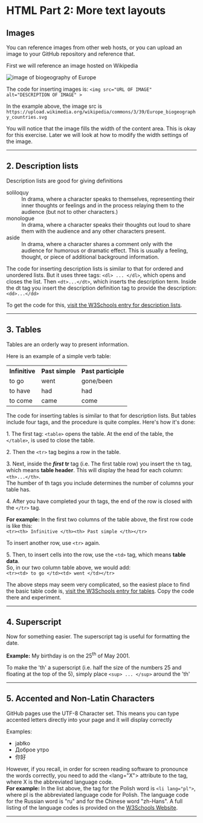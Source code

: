 <h1>HTML Part 2: More text layouts</h1>
<h2>Images</h2>
<p>You can reference images from other web hosts, or you can upload an image to your GitHub repository and reference that.<p>
<p>First we will reference an image hosted on Wikipedia</p>
<img src="https://upload.wikimedia.org/wikipedia/commons/3/39/Europe_biogeography_countries.svg" alt="image of biogeography of Europe">
<p>The code for inserting images is: <code>&lt;img src="URL OF IMAGE" alt="DESCRIPTION OF IMAGE" &gt;</code></p>
<p>In the example above, the image src is <code> https://upload.wikimedia.org/wikipedia/commons/3/39/Europe_biogeography_countries.svg </code></p>
<p>You will notice that the image fills the width of the content area. This is okay for this exercise. Later we will look at how to modify the width settings of the image.</p>

<hr>

<h2>2. Description lists</h2>
<p>Description lists are good for giving definitions</p>
<dl>
  <dt>soliloquy</dt>
  <dd>In drama, where a character speaks to themselves, representing their inner thoughts or feelings and in the process relaying them to the audience (but not to other characters.)</dd>
  <dt>monologue</dt>
  <dd>In drama, where a character speaks their thoughts out loud to share them with the audience and any other characters present.</dd>
  <dt>aside</dt>
  <dd>In drama, where a character shares a comment only with the audience for humorous or dramatic effect. This is usually a feeling, thought, or piece of additional background information.</dd>
</dl>
<p>The code for inserting description lists is similar to that for ordered and unordered lists. But it uses three tags: <code>&lt;dl&gt; ... &lt;/dl&gt;</code>, which opens and closes the list. Then <code>&lt;dt&gt;...&lt;/dt&gt;</code>, which inserts the description term. Inside the dt tag you insert the description definition tag to provide the description: <code>&lt;dd&gt;...&lt;/dd&gt;</code></p>
<p>To get the code for this, <a href="https://www.w3schools.com/tags/tag_dl.asp">visit the W3Schools entry for description lists</a>.</p>

<hr>
<h2>3. Tables</h2>
<p>Tables are an orderly way to present information.</p>
<p>Here is an example of a simple verb table:</p>
<table>
  <tr><th>Infinitive</th><th>Past simple</th><th>Past participle</th></tr>
  <tr>
    <td>to go</td><td>went</td><td>gone/been</td>
  </tr>
   <tr>
    <td>to have</td><td>had</td><td>had</td>
  </tr>
  <tr>
    <td>to come</td><td>came</td><td>come</td>
  </tr>
  </table>
  
<p>The code for inserting tables is similar to that for description lists. But tables include four tags, and the procedure is quite complex. Here's how it's done:</p>
  
<p>1. The first tag: <code>&lt;table&gt;</code> opens the table. At the end of the table, the <code>&lt;/table&gt;</code>, is used to close the table.</p>

<p>2. Then the <code>&lt;tr&gt;</code> tag begins a row in the table.</p> 

<p>3. Next, inside the <em><b>first</b></em> <b>tr</b> tag (i.e. The first table row) you insert the <code>th</code> tag, which means <b>table header</b>. This will display the head for each column: <code>&lt;th&gt;...&lt;/th&gt;</code>. <br>The humber of th tags you include determines the number of columns your table has.</p>

<p>4. After you have completed your th tags, the end of the row is closed with the <code>&lt;/tr&gt;</code> tag.</p>

<p><b>For example:</b> In the first two columns of the table above, the first row code is like this:<br><code>&lt;tr&gt;&lt;th&gt; Infinitive &lt;/th&gt;&lt;th&gt; Past simple &lt;/th&gt;&lt;/tr&gt;</code>
</p>

<p>To insert another row, use <code>&lt;tr&gt;</code> again.</p>

<p>5. Then, to insert cells into the row, use the <code>&lt;td&gt;</code> tag, which means <b>table data</b>.<br>
So, in our two column table above, we would add:<br><code>&lt;tr&gt;&lt;td&gt; to go &lt;/td&gt;&lt;td&gt; went &lt;/td&gt;&lt;/tr&gt;</code>
</p>

<p>The above steps may seem very complicated, so the easiest place to find the basic table code is, <a href="https://www.w3schools.com/tags/tag_table.asp">visit the W3Schools entry for tables</a>. Copy the code there and experiment.</p>

<hr>

<h2>4. Superscript</h2>
<p>Now for something easier. The superscript tag is useful for formatting the date.</p>
<p><b>Example:</b> My birthday is on the 25<sup>th</sup> of May 2001.</p>
<p>To make the 'th' a superscript (i.e. half the size of the numbers 25 and floating at the top of the 5), simply place <code>&lt;sup&gt; ... &lt;/sup&gt;</code> around the 'th'</p>
<hr>

<h2>5. Accented and Non-Latin Characters</h2>
<p>GitHub pages use the UTF-8 Character set. This means you can type accented letters directly into your page and it will display correctly</p>
<p>Examples:</p>
<ul>
    <li lang="pl">jabłko</li>
    <li lang="ru">Доброе утро</li>
    <li lang="zh-Hans">你好</li>
</ul>
<p>However, if you recall, in order for screen reading software to pronounce the words correctly, you need to add the &lt;lang="X"&gt; attribute to the tag, where X is the abbreviated language code.<br>
<b>For example:</b> In the list above, the tag for the Polish word is <code>&lt;li lang="pl"&gt;</code>, where pl is the abbreviated language code for Polish. The language code for the Russian word is "ru" and for the Chinese word "zh-Hans". A full listing of the language codes is provided on the <a href="https://www.w3schools.com/tags/ref_language_codes.asp">W3Schools Website</a>.
</p>
<hr>

